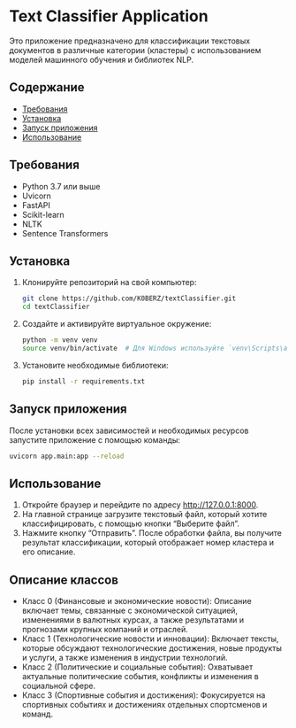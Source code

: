 # Text Classifier Application

Это приложение предназначено для классификации текстовых документов в различные категории (кластеры) с использованием моделей машинного обучения и библиотек NLP.

## Содержание

- [Требования](#требования)
- [Установка](#установка)
- [Запуск приложения](#запуск-приложения)
- [Использование](#использование)


## Требования

- Python 3.7 или выше
- Uvicorn
- FastAPI
- Scikit-learn
- NLTK
- Sentence Transformers

## Установка

1. Клонируйте репозиторий на свой компьютер:
    ```bash
    git clone https://github.com/K0BERZ/textClassifier.git
    cd textClassifier
    ```

2. Создайте и активируйте виртуальное окружение:
    ```bash
    python -m venv venv
    source venv/bin/activate  # Для Windows используйте `venv\Scripts\activate`
    ```

3. Установите необходимые библиотеки:
    ```bash
    pip install -r requirements.txt
    ```
   
## Запуск приложения

После установки всех зависимостей и необходимых ресурсов запустите приложение с помощью команды:

```bash
uvicorn app.main:app --reload
```

## Использование

1.	Откройте браузер и перейдите по адресу http://127.0.0.1:8000.
2. На главной странице загрузите текстовый файл, который хотите классифицировать, с помощью кнопки “Выберите файл”.
3.	Нажмите кнопку “Отправить”. После обработки файла, вы получите результат классификации, который отображает номер кластера и его описание.


## Описание классов

* Класс 0 (Финансовые и экономические новости): Описание включает темы, связанные с экономической ситуацией, изменениями в валютных курсах, а также результатами и прогнозами крупных компаний и отраслей. 
* Класс 1 (Технологические новости и инновации): Включает тексты, которые обсуждают технологические достижения, новые продукты и услуги, а также изменения в индустрии технологий.
* Класс 2 (Политические и социальные события): Охватывает актуальные политические события, конфликты и изменения в социальной сфере.
* Класс 3 (Спортивные события и достижения): Фокусируется на спортивных событиях и достижениях отдельных спортсменов и команд.
